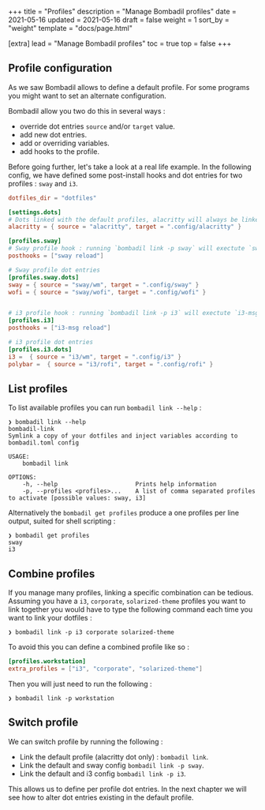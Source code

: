 +++
title = "Profiles"
description = "Manage Bombadil profiles"
date = 2021-05-16
updated = 2021-05-16
draft = false
weight = 1
sort_by = "weight"
template = "docs/page.html"

[extra]
lead = "Manage Bombadil profiles"
toc = true
top = false
+++

## Profile configuration

As we saw Bombadil allows to define a default profile. For some programs you might want to
set an alternate configuration.

Bombadil allow you two do this in several ways :
- override dot entries `source` and/or `target` value.
- add new dot entries.
- add or overriding variables.
- add hooks to the profile.


Before going further, let's take a look at a real life example. In the following config, we have defined some
post-install hooks and dot entries for two profiles : `sway` and `i3`.

```toml
dotfiles_dir = "dotfiles"

[settings.dots]
# Dots linked with the default profiles, alacritty will always be linked
alacritty = { source = "alacritty", target = ".config/alacritty" }

[profiles.sway]
# Sway profile hook : running `bombadil link -p sway` will exectute `sway reload`
posthooks = ["sway reload"]

# Sway profile dot entries
[profiles.sway.dots]
sway = { source = "sway/wm", target = ".config/sway" }
wofi = { source = "sway/wofi", target = ".config/wofi" }


# i3 profile hook : running `bombadil link -p i3` will exectute `i3-msg reload`
[profiles.i3]
posthooks = ["i3-msg reload"]

# i3 profile dot entries
[profiles.i3.dots]
i3 =  { source = "i3/wm", target = ".config/i3" }
polybar =  { source = "i3/rofi", target = ".config/rofi" }
```

## List profiles

To list available profiles you can run `bombadil link --help` :

```
❯ bombadil link --help
bombadil-link
Symlink a copy of your dotfiles and inject variables according to bombadil.toml config

USAGE:
    bombadil link

OPTIONS:
    -h, --help                      Prints help information
    -p, --profiles <profiles>...    A list of comma separated profiles to activate [possible values: sway, i3]
```

Alternatively the `bombadil get profiles` produce a one profiles per line output, suited for shell scripting :
```
❯ bombadil get profiles
sway
i3
```

## Combine profiles 

If you manage many profiles, linking a specific combination can be tedious. 
Assuming you have a `i3`, `corporate`, `solarized-theme` profiles you want to link together you would have to type 
the following command each time you want to link your dotfiles :
```
❯ bombadil link -p i3 corporate solarized-theme
```

To avoid this you can define a combined profile like so : 
```toml
[profiles.workstation]
extra_profiles = ["i3", "corporate", "solarized-theme"]
```

Then you will just need to run the following : 
```
❯ bombadil link -p workstation
```

## Switch profile

We can switch profile by running the following :
- Link the default profile (alacritty dot only) : `bombadil link`.
- Link the default and sway config `bombadil link -p sway`.
- Link the default and  i3 config `bombadil link -p i3`.

This allows us to define per profile dot entries. In the next chapter we will see how to alter dot entries existing in
the default profile.
